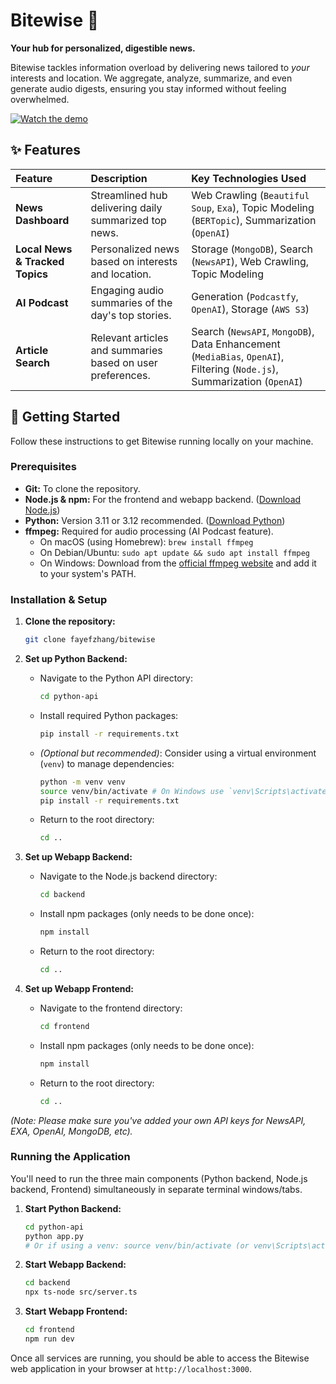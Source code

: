 # Bitewise 📰

**Your hub for personalized, digestible news.**

Bitewise tackles information overload by delivering news tailored to *your* interests and location. We aggregate, analyze, summarize, and even generate audio digests, ensuring you stay informed without feeling overwhelmed.

[![Watch the demo](https://img.youtube.com/vi/hUM5Vj07DtA/0.jpg)](https://www.youtube.com/watch?v=hUM5Vj07DtA)

## ✨ Features

| Feature                      | Description                                                 | Key Technologies Used                                                                 |
| :--------------------------- | :---------------------------------------------------------- | :------------------------------------------------------------------------------------ |
| **News Dashboard**           | Streamlined hub delivering daily summarized top news.       | Web Crawling (`Beautiful Soup`, `Exa`), Topic Modeling (`BERTopic`), Summarization (`OpenAI`) |
| **Local News & Tracked Topics** | Personalized news based on interests and location.          | Storage (`MongoDB`), Search (`NewsAPI`), Web Crawling, Topic Modeling                   |
| **AI Podcast**               | Engaging audio summaries of the day's top stories.          | Generation (`Podcastfy`, `OpenAI`), Storage (`AWS S3`)                                |
| **Article Search**           | Relevant articles and summaries based on user preferences. | Search (`NewsAPI`, `MongoDB`), Data Enhancement (`MediaBias`, `OpenAI`), Filtering (`Node.js`), Summarization (`OpenAI`) |

## 🚀 Getting Started

Follow these instructions to get Bitewise running locally on your machine.

### Prerequisites

*   **Git:** To clone the repository.
*   **Node.js & npm:** For the frontend and webapp backend. ([Download Node.js](https://nodejs.org/))
*   **Python:** Version 3.11 or 3.12 recommended. ([Download Python](https://www.python.org/))
*   **ffmpeg:** Required for audio processing (AI Podcast feature).
    *   On macOS (using Homebrew): `brew install ffmpeg`
    *   On Debian/Ubuntu: `sudo apt update && sudo apt install ffmpeg`
    *   On Windows: Download from the [official ffmpeg website](https://ffmpeg.org/download.html) and add it to your system's PATH.

### Installation & Setup

1.  **Clone the repository:**
    ```bash
    git clone fayefzhang/bitewise
    ```

2.  **Set up Python Backend:**
    *   Navigate to the Python API directory:
        ```bash
        cd python-api
        ```
    *   Install required Python packages:
        ```bash
        pip install -r requirements.txt
        ```
    *   *(Optional but recommended)*: Consider using a virtual environment (`venv`) to manage dependencies:
        ```bash
        python -m venv venv
        source venv/bin/activate # On Windows use `venv\Scripts\activate`
        pip install -r requirements.txt
        ```
    *   Return to the root directory:
        ```bash
        cd ..
        ```

3.  **Set up Webapp Backend:**
    *   Navigate to the Node.js backend directory:
        ```bash
        cd backend
        ```
    *   Install npm packages (only needs to be done once):
        ```bash
        npm install
        ```
    *   Return to the root directory:
        ```bash
        cd ..
        ```

4.  **Set up Webapp Frontend:**
    *   Navigate to the frontend directory:
        ```bash
        cd frontend
        ```
    *   Install npm packages (only needs to be done once):
        ```bash
        npm install
        ```
    *   Return to the root directory:
        ```bash
        cd ..
        ```

*(Note: Please make sure you've added your own API keys for NewsAPI, EXA, OpenAI, MongoDB, etc).*

### Running the Application

You'll need to run the three main components (Python backend, Node.js backend, Frontend) simultaneously in separate terminal windows/tabs.

1.  **Start Python Backend:**
    ```bash
    cd python-api
    python app.py
    # Or if using a venv: source venv/bin/activate (or venv\Scripts\activate) then python app.py
    ```

2.  **Start Webapp Backend:**
    ```bash
    cd backend
    npx ts-node src/server.ts
    ```

3.  **Start Webapp Frontend:**
    ```bash
    cd frontend
    npm run dev
    ```

Once all services are running, you should be able to access the Bitewise web application in your browser at `http://localhost:3000`.
